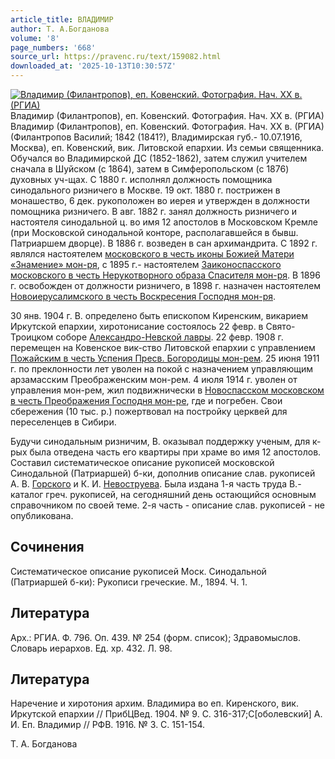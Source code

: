 ```yaml
---
article_title: ВЛАДИМИР
author: Т. А.Богданова
volume: '8'
page_numbers: '668'
source_url: https://pravenc.ru/text/159082.html
downloaded_at: '2025-10-13T10:30:57Z'
---
```


[![Владимир (Филантропов), еп. Ковенский. Фотография. Нач. XX в. (РГИА)](https://pravenc.ru/data/896/463/1234/i200.jpg "Кликните для увеличения картинки")](https://pravenc.ru/data/896/463/1234/i400.jpg)Владимир (Филантропов), еп. Ковенский. Фотография. Нач. XX в. (РГИА)  
Владимир (Филантропов), еп. Ковенский. Фотография. Нач. XX в. (РГИА)(Филантропов Василий; 1842 (1841?), Владимирская губ.- 10.07.1916, Москва), еп. Ковенский, вик. Литовской епархии. Из семьи священника. Обучался во Владимирской ДС (1852-1862), затем служил учителем сначала в Шуйском (с 1864), затем в Симферопольском (с 1876) духовных уч-щах. С 1880 г. исполнял должность помощника синодального ризничего в Москве. 19 окт. 1880 г. пострижен в монашество, 6 дек. рукоположен во иерея и утвержден в должности помощника ризничего. В авг. 1882 г. занял должность ризничего и настоятеля синодальной ц. во имя 12 апостолов в Московском Кремле (при Московской синодальной конторе, располагавшейся в бывш. Патриаршем дворце). В 1886 г. возведен в сан архимандрита. С 1892 г. являлся настоятелем [московского в честь иконы Божией Матери «Знамение» мон-ря](<https://pravenc.ru/text/московского в честь иконы Божией Матери  Знамение  мон-ря.html>), с 1895 г.- настоятелем [Заиконоспасского московского в честь Нерукотворного образа Спасителя мон-ря](<https://pravenc.ru/text/Заиконоспасского московского в честь Нерукотворного образа Спасителя мон-ря.html>). В 1896 г. освобожден от должности ризничего, в 1898 г. назначен настоятелем [Новоиерусалимского в честь Воскресения Господня мон-ря](<https://pravenc.ru/text/Новоиерусалимского в честь Воскресения Господня мон-ря.html>).

30 янв. 1904 г. В. определено быть епископом Киренским, викарием Иркутской епархии, хиротонисание состоялось 22 февр. в Свято-Троицком соборе [Александро-Невской лавры](<https://pravenc.ru/text/АЛЕКСАНДРО-НЕВСКАЯ ЛАВРА.html>). 22 февр. 1908 г. перемещен на Ковенское вик-ство Литовской епархии с управлением [Пожайским в честь Успения Пресв. Богородицы мон-рем](<https://pravenc.ru/text/Пожайским в честь Успения Пресв  Богородицы мон-рем.html>). 25 июня 1911 г. по преклонности лет уволен на покой с назначением управляющим арзамасским Преображенским мон-рем. 4 июля 1914 г. уволен от управления мон-рем, жил подвижнически в [Новоспасском московском в честь Преображения Господня мон-ре](<https://pravenc.ru/text/Новоспасском московском в честь Преображения Господня мон-ре.html>), где и погребен. Свои сбережения (10 тыс. р.) пожертвовал на постройку церквей для переселенцев в Сибири.

Будучи синодальным ризничим, В. оказывал поддержку ученым, для к-рых была отведена часть его квартиры при храме во имя 12 апостолов. Составил систематическое описание рукописей московской Синодальной (Патриаршей) б-ки, дополнив описание слав. рукописей А. В. [Горского](https://pravenc.ru/text/Горский.html) и К. И. [Невоструева](https://pravenc.ru/text/Невоструева.html). Была издана 1-я часть труда В.- каталог греч. рукописей, на сегодняшний день остающийся основным справочником по своей теме. 2-я часть - описание слав. рукописей - не опубликована.

## Сочинения

Систематическое описание рукописей Моск. Синодальной (Патриаршей б-ки): Рукописи греческие. М., 1894. Ч. 1.

## Литература

Арх.: РГИА. Ф. 796. Оп. 439. № 254 (форм. список); Здравомыслов. Словарь иерархов. Ед. хр. 432. Л. 98.

## Литература

Наречение и хиротония архим. Владимира во еп. Киренского, вик. Иркутской епархии // ПрибЦВед. 1904. № 9. С. 316-317;С[оболевский] А. И. Еп. Владимир // РФВ. 1916. № 3. С. 151-154.

Т. А.  Богданова
